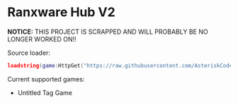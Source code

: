 # Ranxware Hub V2

**NOTICE:** THIS PROJECT IS SCRAPPED AND WILL PROBABLY BE NO LONGER WORKED ON!!

Source loader:

```lua
loadstring(game:HttpGet("https://raw.githubusercontent.com/AsteriskCodes/Ranxware-V2/main/source.lua"))()
```

Current supported games:

* Untitled Tag Game
